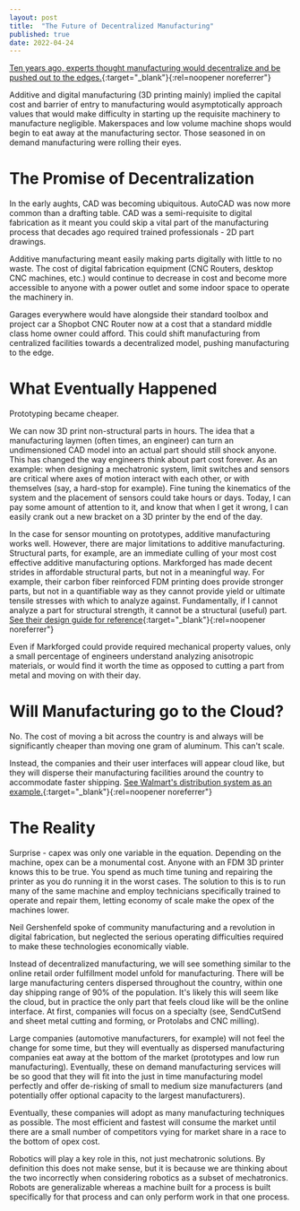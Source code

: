 ```yaml
---
layout: post
title:  "The Future of Decentralized Manufacturing"
published: true
date: 2022-04-24
---
```

[Ten years ago, experts thought manufacturing would decentralize and be pushed out to the edges.](http://cba.mit.edu/docs/papers/19.01.POW.pdf){:target="_blank"}{:rel=noopener noreferrer"}


Additive and digital manufacturing (3D printing mainly) implied the capital cost and barrier of entry to manufacturing would asymptotically approach values that would make difficulty in starting up the requisite machinery to manufacture negligible. Makerspaces and low volume machine shops would begin to eat away at the manufacturing sector. Those seasoned in on demand manufacturing were rolling their eyes.

# The Promise of Decentralization

In the early aughts, CAD was becoming ubiquitous. AutoCAD was now more common than a drafting table. CAD was a semi-requisite to digital fabrication as it meant you could skip a vital part of the manufacturing process that decades ago required trained professionals - 2D part drawings.

Additive manufacturing meant easily making parts digitally with little to no waste. The cost of digital fabrication equipment (CNC Routers, desktop CNC machines, etc.) would continue to decrease in cost and become more accessible to anyone with a power outlet and some indoor space to operate the machinery in.

Garages everywhere would have alongside their standard toolbox and project car a Shopbot CNC Router now at a cost that a standard middle class home owner could afford. This could shift manufacturing from centralized facilities towards a decentralized model, pushing manufacturing to the edge.

# What Eventually Happened

Prototyping became cheaper.

We can now 3D print non-structural parts in hours. The idea that a manufacturing laymen (often times, an engineer) can turn an undimensioned CAD model into an actual part should still shock anyone. This has changed the way engineers think about part cost forever. As an example: when designing a mechatronic system, limit switches and sensors are critical where axes of motion interact with each other, or with themselves (say, a hard-stop for example). Fine tuning the kinematics of the system and the placement of sensors could take hours or days. Today, I can pay some amount of attention to it, and know that when I get it wrong, I can easily crank out a new bracket on a 3D printer by the end of the day.

In the case for sensor mounting on prototypes, additive manufacturing works well. However, there are major limitations to additive manufacturing. Structural parts, for example, are an immediate culling of your most cost effective additive manufacturing options. Markforged has made decent strides in affordable structural parts, but not in a meaningful way. For example, their carbon fiber reinforced FDM printing does provide stronger parts, but not in a quantifiable way as they cannot provide yield or ultimate tensile stresses with which to analyze against. Fundamentally, if I cannot analyze a part for structural strength, it cannot be a structural (useful) part. [See their design guide for reference](https://static.markforged.com/downloads/CompositesDesignGuide.pdf){:target="_blank"}{:rel=noopener noreferrer"}


Even if Markforged could provide required mechanical property values, only a small percentage of engineers understand analyzing anisotropic materials, or would find it worth the time as opposed to cutting a part from metal and moving on with their day.

# Will Manufacturing go to the Cloud?

No. The cost of moving a bit across the country is and always will be significantly cheaper than moving one gram of aluminum. This can't scale.

Instead, the companies and their user interfaces will appear cloud like, but they will disperse their manufacturing facilities around the country to accommodate faster shipping. [See Walmart's distribution system as an example.](https://www.mbaknol.com/management-case-studies/case-study-of-walmart-logistics-management/){:target="_blank"}{:rel=noopener noreferrer"}



# The Reality

Surprise - capex was only one variable in the equation. Depending on the machine, opex can be a monumental cost. Anyone with an FDM 3D printer knows this to be true. You spend as much time tuning and repairing the printer as you do running it in the worst cases. The solution to this is to run many of the same machine and employ technicians specifically trained to operate and repair them, letting economy of scale make the opex of the machines lower.

Neil Gershenfeld spoke of community manufacturing and a revolution in digital fabrication, but neglected the serious operating difficulties required to make these technologies economically viable.

Instead of decentralized manufacturing, we will see something similar to the online retail order fulfillment model unfold for manufacturing. There will be large manufacturing centers dispersed throughout the country, within one day shipping range of 90% of the population. It's likely this will seem like the cloud, but in practice the only part that feels cloud like will be the online interface. At first, companies will focus on a specialty (see, SendCutSend and sheet metal cutting and forming, or Protolabs and CNC milling).

Large companies (automotive manufacturers, for example) will not feel the change for some time, but they will eventually as dispersed manufacturing companies eat away at the bottom of the market (prototypes and low run manufacturing). Eventually, these on demand manufacturing services will be so good that they will fit into the just in time manufacturing model perfectly and offer de-risking of small to medium size manufacturers (and potentially offer optional capacity to the largest manufacturers).

Eventually, these companies will adopt as many manufacturing techniques as possible. The most efficient and fastest will consume the market until there are a small number of competitors vying for market share in a race to the bottom of opex cost.


Robotics will play a key role in this, not just mechatronic solutions. By definition this does not make sense, but it is because we are thinking about the two incorrectly when considering robotics as a subset of mechatronics. Robots are generalizable whereas a machine built for a process is built specifically for that process and can only perform work in that one process. 
